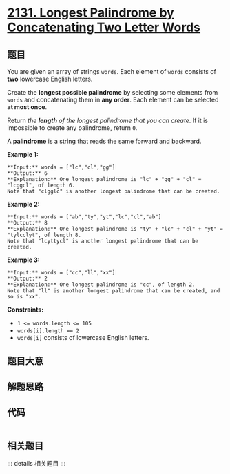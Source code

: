 # [2131. Longest Palindrome by Concatenating Two Letter Words](https://leetcode.com/problems/longest-palindrome-by-concatenating-two-letter-words)

## 题目

You are given an array of strings `words`. Each element of `words` consists of
**two** lowercase English letters.

Create the **longest possible palindrome** by selecting some elements from
`words` and concatenating them in **any order**. Each element can be selected
**at most once**.

Return _the **length** of the longest palindrome that you can create_. If it
is impossible to create any palindrome, return `0`.

A **palindrome** is a string that reads the same forward and backward.



**Example 1:**

    
    
    **Input:** words = ["lc","cl","gg"]
    **Output:** 6
    **Explanation:** One longest palindrome is "lc" + "gg" + "cl" = "lcggcl", of length 6.
    Note that "clgglc" is another longest palindrome that can be created.
    

**Example 2:**

    
    
    **Input:** words = ["ab","ty","yt","lc","cl","ab"]
    **Output:** 8
    **Explanation:** One longest palindrome is "ty" + "lc" + "cl" + "yt" = "tylcclyt", of length 8.
    Note that "lcyttycl" is another longest palindrome that can be created.
    

**Example 3:**

    
    
    **Input:** words = ["cc","ll","xx"]
    **Output:** 2
    **Explanation:** One longest palindrome is "cc", of length 2.
    Note that "ll" is another longest palindrome that can be created, and so is "xx".
    



**Constraints:**

  * `1 <= words.length <= 105`
  * `words[i].length == 2`
  * `words[i]` consists of lowercase English letters.


## 题目大意

## 解题思路

## 代码

```javascript

```

## 相关题目

::: details 相关题目
:::
